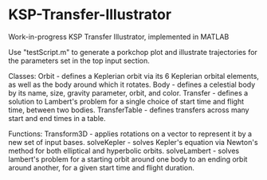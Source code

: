 # KSP-Transfer-Illustrator
Work-in-progress KSP Transfer Illustrator, implemented in MATLAB

Use "testScript.m" to generate a porkchop plot and illustrate trajectories for the parameters set in the top input section.

Classes:
  Orbit - defines a Keplerian orbit via its 6 Keplerian orbital elements, as well as the body around which it rotates.
  Body - defines a celestial body by its name, size, gravity parameter, orbit, and color.
  Transfer - defines a solution to Lambert's problem for a single choice of start time and flight time, between two bodies.
  TransferTable - defines transfers across many start and end times in a table. 
  
  Functions:
    Transform3D - applies rotations on a vector to represent it by a new set of input bases.
    solveKepler - solves Kepler's equation via Newton's method for both elliptical and hyperbolic orbits.
    solveLambert - solves lambert's problem for a starting orbit around one body to an ending orbit around another, for a given start time and flight duration. 
